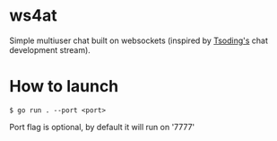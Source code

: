 # ws4at

Simple multiuser chat built on websockets (inspired by [Tsoding's](https://twitch.tv/tsoding) chat development stream).

# How to launch
```console
$ go run . --port <port>
```
Port flag is optional, by default it will run on '7777'